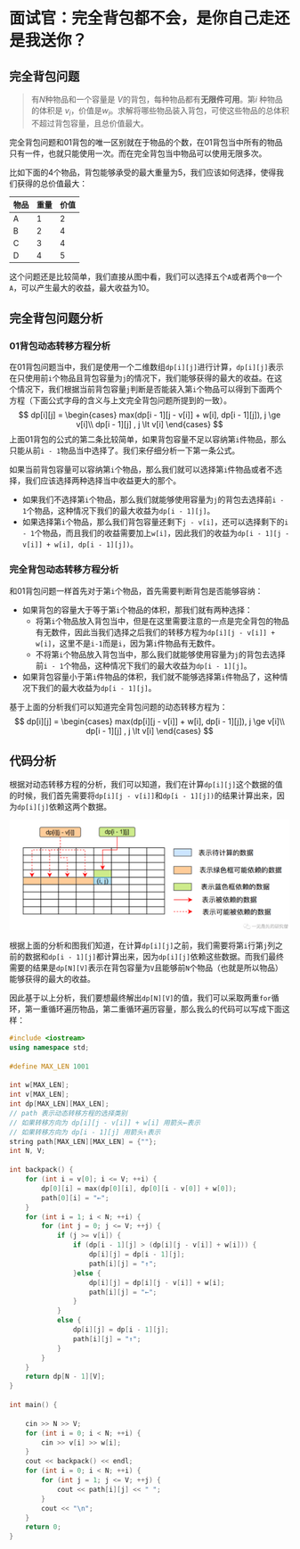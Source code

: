 # 面试官：完全背包都不会，是你自己走还是我送你？

## 完全背包问题

>有$N$种物品和一个容量是 $V$的背包，每种物品都有**无限件可用**。第$i$ 种物品的体积是 $v_i$，价值是$w_i$。求解将哪些物品装入背包，可使这些物品的总体积不超过背包容量，且总价值最大。

完全背包问题和01背包的唯一区别就在于物品的个数，在01背包当中所有的物品只有一件，也就只能使用一次。而在完全背包当中物品可以使用无限多次。

比如下面的4个物品，背包能够承受的最大重量为5，我们应该如何选择，使得我们获得的总价值最大：

| 物品 | 重量 | 价值 |
| ---- | ---- | ---- |
| A    | 1    | 2    |
| B    | 2    | 4    |
| C    | 3    | 4    |
| D    | 4    | 5    |

这个问题还是比较简单，我们直接从图中看，我们可以选择五个`A`或者两个`B`一个`A`，可以产生最大的收益，最大收益为10。

## 完全背包问题分析

### 01背包动态转移方程分析

在01背包问题当中，我们是使用一个二维数组`dp[i][j]`进行计算，`dp[i][j]`表示在只使用前`i`个物品且背包容量为`j`的情况下，我们能够获得的最大的收益。在这个情况下，我们根据当前背包容量`j`判断是否能装入第`i`个物品可以得到下面两个方程（下面公式字母的含义与上文完全背包问题所提到的一致）。
$$
dp[i][j] = \begin{cases}
max(dp[i - 1][j - v[i]] + w[i], dp[i - 1][j]), j \ge v[i]\\
dp[i - 1][j] , j \lt v[i]
\end{cases}
$$
上面01背包的公式的第二条比较简单，如果背包容量不足以容纳第`i`件物品，那么只能从前`i - 1`物品当中选择了。我们来仔细分析一下第一条公式。

如果当前背包容量可以容纳第`i`个物品，那么我们就可以选择第`i`件物品或者不选择，我们应该选择两种选择当中收益更大的那个。

- 如果我们不选择第`i`个物品，那么我们就能够使用容量为`j`的背包去选择前`i - 1`个物品，这种情况下我们的最大收益为`dp[i - 1][j]`。
- 如果选择第`i`个物品，那么我们背包容量还剩下`j - v[i]`，还可以选择剩下的`i - 1`个物品，而且我们的收益需要加上`w[i]`，因此我们的收益为`dp[i - 1][j - v[i]] + w[i], dp[i - 1][j])`。

### 完全背包动态转移方程分析

和01背包问题一样首先对于第`i`个物品，首先需要判断背包是否能够容纳：

- 如果背包的容量大于等于第`i`个物品的体积，那我们就有两种选择：
  - 将第`i`个物品放入背包当中，但是在这里需要注意的一点是完全背包的物品有无数件，因此当我们选择之后我们的转移方程为`dp[i][j - v[i]] + w[i]`，这里不是`i-1`而是`i`，因为第`i`件物品有无数件。
  - 不将第`i`个物品放入背包当中，那么我们就能够使用容量为`j`的背包去选择前`i - 1`个物品，这种情况下我们的最大收益为`dp[i - 1][j]`。
- 如果背包容量小于第`i`件物品的体积，我们就不能够选择第`i`件物品了，这种情况下我们的最大收益为`dp[i - 1][j]`。

基于上面的分析我们可以知道完全背包问题的动态转移方程为：
$$
dp[i][j] = \begin{cases}
max(dp[i][j - v[i]] + w[i], dp[i - 1][j]), j \ge v[i]\\
dp[i - 1][j] , j \lt v[i]
\end{cases}
$$

## 代码分析

根据对动态转移方程的分析，我们可以知道，我们在计算`dp[i][j]`这个数据的值的时候，我们首先需要将`dp[i][j - v[i]]`和`dp[i - 1][j])`的结果计算出来，因为`dp[i][j]`依赖这两个数据。

<img src="../images/dsal/dp/01-dp26.png" alt="01-dp01" style="zoom:100%;" />

根据上面的分析和图我们知道，在计算`dp[i][j]`之前，我们需要将第`i`行第`j`列之前的数据和`dp[i - 1][j]`都计算出来，因为`dp[i][j]`依赖这些数据。而我们最终需要的结果是`dp[N][V]`表示在背包容量为`V`且能够前`N`个物品（也就是所以物品）能够获得的最大的收益。

因此基于以上分析，我们要想最终解出`dp[N][V]`的值，我们可以采取两重`for`循环，第一重循环遍历物品，第二重循环遍历容量，那么我么的代码可以写成下面这样：

```c++
#include <iostream>
using namespace std;

#define MAX_LEN 1001

int w[MAX_LEN];
int v[MAX_LEN];
int dp[MAX_LEN][MAX_LEN];
// path 表示动态转移方程的选择类别
// 如果转移方向为 dp[i][j - v[i]] + w[i] 用箭头←表示
// 如果转移方向为 dp[i - 1][j] 用箭头↑表示
string path[MAX_LEN][MAX_LEN] = {""};
int N, V;

int backpack() {
	for (int i = v[0]; i <= V; ++i) {
		dp[0][i] = max(dp[0][i], dp[0][i - v[0]] + w[0]);
		path[0][i] = "←";
	}
	for (int i = 1; i < N; ++i) {
        for (int j = 0; j <= V; ++j) {
            if (j >= v[i]) {
                if (dp[i - 1][j] > (dp[i][j - v[i]] + w[i])) {
                    dp[i][j] = dp[i - 1][j];
                    path[i][j] = "↑";
                }else {
                    dp[i][j] = dp[i][j - v[i]] + w[i];
                    path[i][j] = "←";
                }
            }
            else {
                dp[i][j] = dp[i - 1][j];
                path[i][j] = "↑";
            }
        }
	}
	return dp[N - 1][V];
}

int main() {

    cin >> N >> V;
    for (int i = 0; i < N; ++i) {
        cin >> v[i] >> w[i];
    }
    cout << backpack() << endl;
    for (int i = 0; i < N; ++i) {
        for (int j = 1; j <= V; ++j) {
            cout << path[i][j] << " ";
        }
        cout << "\n";
    }
	return 0;
}

```



